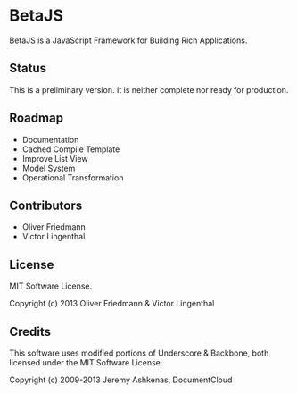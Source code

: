BetaJS
=================

BetaJS is a JavaScript Framework for Building Rich Applications.


## Status
This is a preliminary version. It is neither complete nor ready for production.


## Roadmap
- Documentation
- Cached Compile Template
- Improve List View
- Model System
- Operational Transformation


## Contributors
- Oliver Friedmann
- Victor Lingenthal


## License
MIT Software License.

Copyright (c) 2013 Oliver Friedmann & Victor Lingenthal


## Credits
This software uses modified portions of Underscore & Backbone, both licensed
under the MIT Software License. 

Copyright (c) 2009-2013 Jeremy Ashkenas, DocumentCloud